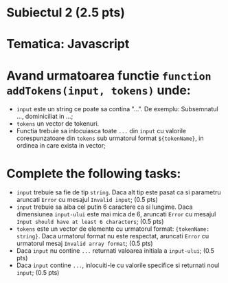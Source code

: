 # Subiectul 2 (2.5 pts)
# Tematica: Javascript

# Avand urmatoarea functie `function addTokens(input, tokens)` unde:
- `input` este un string ce poate sa contina "...". De exemplu: Subsemnatul ..., dominiciliat in ...;
- `tokens` un vector de tokenuri.
- Functia trebuie sa inlocuiasca toate `...` din `input` cu valorile corespunzatoare din `tokens` sub urmatorul format `${tokenName}`, in ordinea in care exista in vector;

# Complete the following tasks:

- `input` trebuie sa fie de tip `string`. Daca alt tip este pasat ca si parametru aruncati `Error` cu mesajul `Invalid input`; (0.5 pts)
- `input` trebuie sa aiba cel putin 6 caractere ca si lungime. Daca dimensiunea `input-ului` este mai mica de 6, aruncati `Error` cu mesajul `Input should have at least 6 characters`; (0.5 pts)
- `tokens` este un vector de elemente cu urmatorul format: `{tokenName: string}`. Daca urmatorul format nu este respectat, aruncati `Error` cu urmatorul mesaj `Invalid array format`; (0.5 pts)
- Daca `input` nu contine `...` returnati valoarea initiala a `input-ului`; (0.5 pts)
- Daca `input` contine `...`, inlocuiti-le cu valorile specifice si returnati noul `input`; (0.5 pts)
